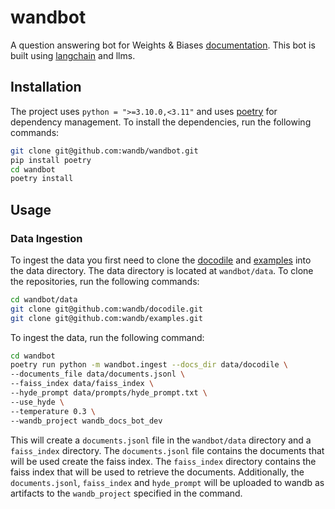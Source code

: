 # wandbot

A question answering bot for Weights & Biases [documentation](https://docs.wandb.ai/). This bot is built using [langchain](https://python.langchain.com/en/latest/) and llms.

## Installation

The project uses `python = ">=3.10.0,<3.11"` and uses [poetry](https://python-poetry.org/) for dependency management. To install the dependencies, run the following commands:
```bash
git clone git@github.com:wandb/wandbot.git
pip install poetry
cd wandbot
poetry install
```

## Usage
### Data Ingestion
To ingest the data you first need to clone the [docodile](https://github.com/wandb/docodile) and [examples](https://github.com/wandb/examples) into the data directory.
The data directory is located at `wandbot/data`. 
To clone the repositories, run the following commands:

```bash
cd wandbot/data
git clone git@github.com:wandb/docodile.git
git clone git@github.com:wandb/examples.git
```

To ingest the data, run the following command:
```bash
cd wandbot
poetry run python -m wandbot.ingest --docs_dir data/docodile \
--documents_file data/documents.jsonl \
--faiss_index data/faiss_index \
--hyde_prompt data/prompts/hyde_prompt.txt \
--use_hyde \
--temperature 0.3 \
--wandb_project wandb_docs_bot_dev
```
This will create a `documents.jsonl` file in the `wandbot/data` directory and a `faiss_index` directory. 
The `documents.jsonl` file contains the documents that will be used create the faiss index.
The `faiss_index` directory contains the faiss index that will be used to retrieve the documents.
Additionally, the `documents.jsonl`, `faiss_index` and `hyde_prompt` will be uploaded to wandb as artifacts to the `wandb_project` specified in the command.






